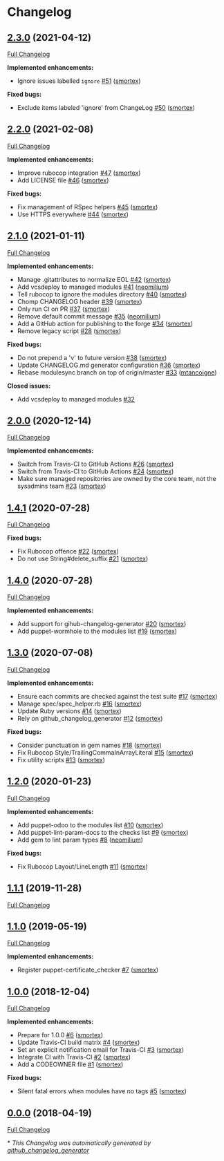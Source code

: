 # Changelog

## [2.3.0](https://github.com/opus-codium/modulesync_config/tree/2.3.0) (2021-04-12)

[Full Changelog](https://github.com/opus-codium/modulesync_config/compare/2.2.0...2.3.0)

**Implemented enhancements:**

- Ignore issues labelled `ignore` [\#51](https://github.com/opus-codium/modulesync_config/pull/51) ([smortex](https://github.com/smortex))

**Fixed bugs:**

- Exclude items labeled 'ignore' from ChangeLog [\#50](https://github.com/opus-codium/modulesync_config/pull/50) ([smortex](https://github.com/smortex))

## [2.2.0](https://github.com/opus-codium/modulesync_config/tree/2.2.0) (2021-02-08)

[Full Changelog](https://github.com/opus-codium/modulesync_config/compare/2.1.0...2.2.0)

**Implemented enhancements:**

- Improve rubocop integration [\#47](https://github.com/opus-codium/modulesync_config/pull/47) ([smortex](https://github.com/smortex))
- Add LICENSE file [\#46](https://github.com/opus-codium/modulesync_config/pull/46) ([smortex](https://github.com/smortex))

**Fixed bugs:**

- Fix management of RSpec helpers [\#45](https://github.com/opus-codium/modulesync_config/pull/45) ([smortex](https://github.com/smortex))
- Use HTTPS everywhere [\#44](https://github.com/opus-codium/modulesync_config/pull/44) ([smortex](https://github.com/smortex))

## [2.1.0](https://github.com/opus-codium/modulesync_config/tree/2.1.0) (2021-01-11)

[Full Changelog](https://github.com/opus-codium/modulesync_config/compare/2.0.0...2.1.0)

**Implemented enhancements:**

- Manage .gitattributes to normalize EOL [\#42](https://github.com/opus-codium/modulesync_config/pull/42) ([smortex](https://github.com/smortex))
- Add vcsdeploy to managed modules [\#41](https://github.com/opus-codium/modulesync_config/pull/41) ([neomilium](https://github.com/neomilium))
- Tell rubocop to ignore the modules directory [\#40](https://github.com/opus-codium/modulesync_config/pull/40) ([smortex](https://github.com/smortex))
- Chomp CHANGELOG header [\#39](https://github.com/opus-codium/modulesync_config/pull/39) ([smortex](https://github.com/smortex))
- Only run CI on PR [\#37](https://github.com/opus-codium/modulesync_config/pull/37) ([smortex](https://github.com/smortex))
- Remove default commit message [\#35](https://github.com/opus-codium/modulesync_config/pull/35) ([neomilium](https://github.com/neomilium))
- Add a GitHub action for publishing to the forge [\#34](https://github.com/opus-codium/modulesync_config/pull/34) ([smortex](https://github.com/smortex))
- Remove legacy script [\#28](https://github.com/opus-codium/modulesync_config/pull/28) ([smortex](https://github.com/smortex))

**Fixed bugs:**

- Do not prepend a 'v' to future version [\#38](https://github.com/opus-codium/modulesync_config/pull/38) ([smortex](https://github.com/smortex))
- Update CHANGELOG.md generator configuration [\#36](https://github.com/opus-codium/modulesync_config/pull/36) ([smortex](https://github.com/smortex))
- Rebase modulesync branch on top of origin/master [\#33](https://github.com/opus-codium/modulesync_config/pull/33) ([mtancoigne](https://github.com/mtancoigne))

**Closed issues:**

- Add vcsdeploy to managed modules [\#32](https://github.com/opus-codium/modulesync_config/issues/32)

## [2.0.0](https://github.com/opus-codium/modulesync_config/tree/2.0.0) (2020-12-14)

[Full Changelog](https://github.com/opus-codium/modulesync_config/compare/1.4.1...2.0.0)

**Implemented enhancements:**

- Switch from Travis-CI to GitHub Actions [\#26](https://github.com/opus-codium/modulesync_config/pull/26) ([smortex](https://github.com/smortex))
- Switch from Travis-CI to GitHub Actions [\#24](https://github.com/opus-codium/modulesync_config/pull/24) ([smortex](https://github.com/smortex))
- Make sure managed repositories are owned by the core team, not the sysadmins team [\#23](https://github.com/opus-codium/modulesync_config/pull/23) ([smortex](https://github.com/smortex))

## [1.4.1](https://github.com/opus-codium/modulesync_config/tree/1.4.1) (2020-07-28)

[Full Changelog](https://github.com/opus-codium/modulesync_config/compare/1.4.0...1.4.1)

**Fixed bugs:**

- Fix Rubocop offence [\#22](https://github.com/opus-codium/modulesync_config/pull/22) ([smortex](https://github.com/smortex))
- Do not use String\#delete\_suffix [\#21](https://github.com/opus-codium/modulesync_config/pull/21) ([smortex](https://github.com/smortex))

## [1.4.0](https://github.com/opus-codium/modulesync_config/tree/1.4.0) (2020-07-28)

[Full Changelog](https://github.com/opus-codium/modulesync_config/compare/1.3.0...1.4.0)

**Implemented enhancements:**

- Add support for gihub-changelog-generator [\#20](https://github.com/opus-codium/modulesync_config/pull/20) ([smortex](https://github.com/smortex))
- Add puppet-wormhole to the modules list [\#19](https://github.com/opus-codium/modulesync_config/pull/19) ([smortex](https://github.com/smortex))

## [1.3.0](https://github.com/opus-codium/modulesync_config/tree/1.3.0) (2020-07-08)

[Full Changelog](https://github.com/opus-codium/modulesync_config/compare/1.2.0...1.3.0)

**Implemented enhancements:**

- Ensure each commits are checked against the test suite [\#17](https://github.com/opus-codium/modulesync_config/pull/17) ([smortex](https://github.com/smortex))
- Manage spec/spec\_helper.rb [\#16](https://github.com/opus-codium/modulesync_config/pull/16) ([smortex](https://github.com/smortex))
- Update Ruby versions [\#14](https://github.com/opus-codium/modulesync_config/pull/14) ([smortex](https://github.com/smortex))
- Rely on github\_changelog\_generator [\#12](https://github.com/opus-codium/modulesync_config/pull/12) ([smortex](https://github.com/smortex))

**Fixed bugs:**

- Consider punctuation in gem names [\#18](https://github.com/opus-codium/modulesync_config/pull/18) ([smortex](https://github.com/smortex))
- Fix Rubocop Style/TrailingCommaInArrayLiteral [\#15](https://github.com/opus-codium/modulesync_config/pull/15) ([smortex](https://github.com/smortex))
- Fix utility scripts [\#13](https://github.com/opus-codium/modulesync_config/pull/13) ([smortex](https://github.com/smortex))

## [1.2.0](https://github.com/opus-codium/modulesync_config/tree/1.2.0) (2020-01-23)

[Full Changelog](https://github.com/opus-codium/modulesync_config/compare/1.1.1...1.2.0)

**Implemented enhancements:**

- Add puppet-odoo to the modules list [\#10](https://github.com/opus-codium/modulesync_config/pull/10) ([smortex](https://github.com/smortex))
- Add puppet-lint-param-docs to the checks list [\#9](https://github.com/opus-codium/modulesync_config/pull/9) ([smortex](https://github.com/smortex))
- Add gem to lint param types [\#8](https://github.com/opus-codium/modulesync_config/pull/8) ([neomilium](https://github.com/neomilium))

**Fixed bugs:**

- Fix Rubocop Layout/LineLength [\#11](https://github.com/opus-codium/modulesync_config/pull/11) ([smortex](https://github.com/smortex))

## [1.1.1](https://github.com/opus-codium/modulesync_config/tree/1.1.1) (2019-11-28)

[Full Changelog](https://github.com/opus-codium/modulesync_config/compare/1.1.0...1.1.1)

## [1.1.0](https://github.com/opus-codium/modulesync_config/tree/1.1.0) (2019-05-19)

[Full Changelog](https://github.com/opus-codium/modulesync_config/compare/1.0.0...1.1.0)

**Implemented enhancements:**

- Register puppet-certificate\_checker [\#7](https://github.com/opus-codium/modulesync_config/pull/7) ([smortex](https://github.com/smortex))

## [1.0.0](https://github.com/opus-codium/modulesync_config/tree/1.0.0) (2018-12-04)

[Full Changelog](https://github.com/opus-codium/modulesync_config/compare/0.0.0...1.0.0)

**Implemented enhancements:**

- Prepare for 1.0.0 [\#6](https://github.com/opus-codium/modulesync_config/pull/6) ([smortex](https://github.com/smortex))
- Update Travis-CI build matrix [\#4](https://github.com/opus-codium/modulesync_config/pull/4) ([smortex](https://github.com/smortex))
- Set an explicit notification email for Travis-CI [\#3](https://github.com/opus-codium/modulesync_config/pull/3) ([smortex](https://github.com/smortex))
- Integrate CI with Travis-CI [\#2](https://github.com/opus-codium/modulesync_config/pull/2) ([smortex](https://github.com/smortex))
- Add a CODEOWNER file [\#1](https://github.com/opus-codium/modulesync_config/pull/1) ([smortex](https://github.com/smortex))

**Fixed bugs:**

- Silent fatal errors when modules have no tags [\#5](https://github.com/opus-codium/modulesync_config/pull/5) ([smortex](https://github.com/smortex))

## [0.0.0](https://github.com/opus-codium/modulesync_config/tree/0.0.0) (2018-04-19)

[Full Changelog](https://github.com/opus-codium/modulesync_config/compare/534a20ec106488c68e8ee12d20d8eee260293966...0.0.0)



\* *This Changelog was automatically generated by [github_changelog_generator](https://github.com/github-changelog-generator/github-changelog-generator)*
